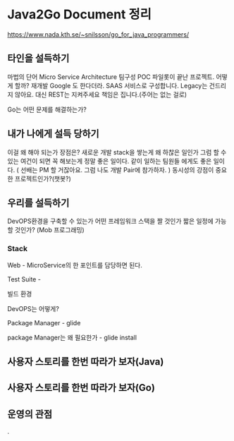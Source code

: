 # Java2Go Document 정리

https://www.nada.kth.se/~snilsson/go_for_java_programmers/

## 타인을 설득하기
마법의 단어 Micro Service Architecture
팀구성
POC 파일롯이 끝난 프로젝트. 어떻게 할까?
재개발 Google 도 한다더라.
SAAS 서비스로 구성합니다.
Legacy는 건드리지 않아요. 대신 REST는 지켜주세요
책임은 집니다.(주어는 없는 걸로)

Go는 어떤 문제를 해결하는가?


## 내가 나에게 설득 당하기
이걸 왜 해야 되는가
장점은?
새로운 개발 stack을 쌓는게 왜 하찮은 일인가
그럼 할 수 있는 여건이 되면 꼭 해보는게 정말 좋은 일이다.
같이 일하는 팀원들 에게도 좋은 일이다.
( 선배는 PM 할 거잖아요. 그럼 나도 개발 Pair에 참가하자. )
동시성의 강점이 중요한 프로젝트인가?(챗봇?)

## 우리를 설득하기
DevOPS환경을 구축할 수 있는가
어떤 프레임워크 스택을 짤 것인가
짧은 일정에 가능할 것인가? (Mob 프로그래밍)

### Stack

Web - MicroService의 한 포인트를 담당하면 된다.

Test Suite -

빌드 환경

DevOPS는 어떻게?

Package Manager - glide

package Manager는 왜 필요한가 - glide install

## 사용자 스토리를 한번 따라가 보자(Java)

## 사용자 스토리를 한번 따라가 보자(Go)

## 운영의 관점
.
